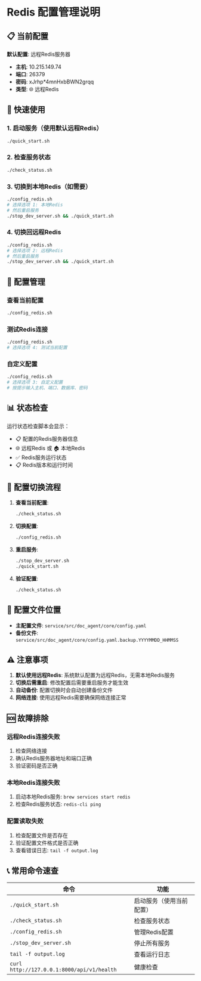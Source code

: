 # Redis 配置管理说明

## 📋 当前配置

**默认配置**: 远程Redis服务器
- **主机**: 10.215.149.74
- **端口**: 26379
- **密码**: xJrhp*4mnHxbBWN2grqq
- **类型**: 🌐 远程Redis

## 🚀 快速使用

### 1. 启动服务（使用默认远程Redis）
```bash
./quick_start.sh
```

### 2. 检查服务状态
```bash
./check_status.sh
```

### 3. 切换到本地Redis（如需要）
```bash
./config_redis.sh
# 选择选项 1: 本地Redis
# 然后重启服务
./stop_dev_server.sh && ./quick_start.sh
```

### 4. 切换回远程Redis
```bash
./config_redis.sh
# 选择选项 2: 远程Redis
# 然后重启服务
./stop_dev_server.sh && ./quick_start.sh
```

## 🔧 配置管理

### 查看当前配置
```bash
./config_redis.sh
```

### 测试Redis连接
```bash
./config_redis.sh
# 选择选项 4: 测试当前配置
```

### 自定义配置
```bash
./config_redis.sh
# 选择选项 3: 自定义配置
# 按提示输入主机、端口、数据库、密码
```

## 📊 状态检查

运行状态检查脚本会显示：
- 📋 配置的Redis服务器信息
- 🌐 远程Redis 或 🏠 本地Redis
- ✅ Redis服务运行状态
- 📋 Redis版本和运行时间

## 🔄 配置切换流程

1. **查看当前配置**:
   ```bash
   ./check_status.sh
   ```

2. **切换配置**:
   ```bash
   ./config_redis.sh
   ```

3. **重启服务**:
   ```bash
   ./stop_dev_server.sh
   ./quick_start.sh
   ```

4. **验证配置**:
   ```bash
   ./check_status.sh
   ```

## 📝 配置文件位置

- **主配置文件**: `service/src/doc_agent/core/config.yaml`
- **备份文件**: `service/src/doc_agent/core/config.yaml.backup.YYYYMMDD_HHMMSS`

## ⚠️ 注意事项

1. **默认使用远程Redis**: 系统默认配置为远程Redis，无需本地Redis服务
2. **切换后需重启**: 修改配置后需要重启服务才能生效
3. **自动备份**: 配置切换时会自动创建备份文件
4. **网络连接**: 使用远程Redis需要确保网络连接正常

## 🆘 故障排除

### 远程Redis连接失败
1. 检查网络连接
2. 确认Redis服务器地址和端口正确
3. 验证密码是否正确

### 本地Redis连接失败
1. 启动本地Redis服务: `brew services start redis`
2. 检查Redis服务状态: `redis-cli ping`

### 配置读取失败
1. 检查配置文件是否存在
2. 验证配置文件格式是否正确
3. 查看错误日志: `tail -f output.log`

## 📞 常用命令速查

| 命令 | 功能 |
|------|------|
| `./quick_start.sh` | 启动服务（使用当前配置） |
| `./check_status.sh` | 检查服务状态 |
| `./config_redis.sh` | 管理Redis配置 |
| `./stop_dev_server.sh` | 停止所有服务 |
| `tail -f output.log` | 查看运行日志 |
| `curl http://127.0.0.1:8000/api/v1/health` | 健康检查 | 